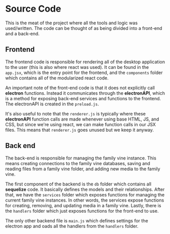 # Source Code

This is the meat of the project where all the tools and logic was used/written. The code can be thought of as being divided into a front-end and a back-end.

## Frontend

The frontend code is responsible for rendering all of the desktop application to the user (this is also where react was used). It can be found in the `app.jsx`, which is the entry point for the frontend, and the `components` folder which contains all of the modularized react code.

An important note of the front-end code is that it does not explicitly call **electron** functions. Instead it communicates through the **electronAPI**, which is a method for exposing back-end services and functions to the frontend. The electronAPI is created in the `preload.js`.

It's also useful to note that the `renderer.js` is typically where these **electronAPI** function calls are made whenever using base HTML, JS, and CSS, but since we're using react, we can make function calls in our JSX files. This means that `renderer.js` goes unused but we keep it anyway.

## Back end

The back-end is responsible for managing the family vine instance. This means creating connections to the family vine databases, saving and reading files from a family vine folder, and adding new media to the family vine. 

The first component of the backend is the `db` folder which contains all **sequelize** code. It basically defines the models and their relationships. After that, we have the `services` folder which exposes functions for managing the current family vine instances. In other words, the services expose functions for creating, removing, and updating media in a family vine. Lastly, there is the `handlers` folder which just exposes functions for the front-end to use.

The only other backend file is `main.js` which defines settings for the electron app and oads all the handlers from the `handlers` folder.
